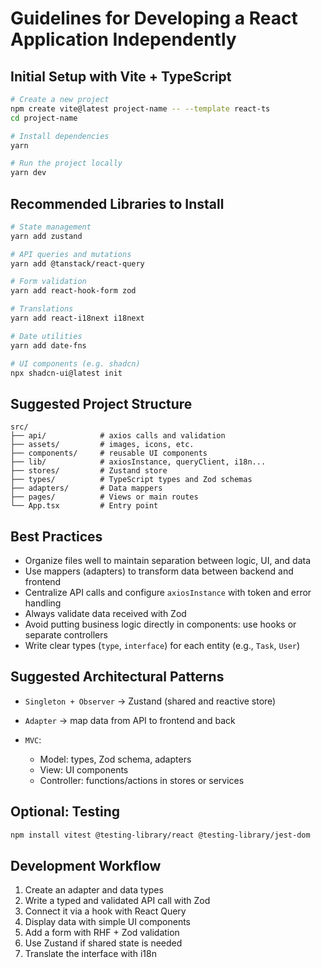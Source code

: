 # Guidelines for Developing a React Application Independently

## Initial Setup with Vite + TypeScript

```bash
# Create a new project
npm create vite@latest project-name -- --template react-ts
cd project-name

# Install dependencies
yarn

# Run the project locally
yarn dev
```

## Recommended Libraries to Install

```bash
# State management
yarn add zustand

# API queries and mutations
yarn add @tanstack/react-query

# Form validation
yarn add react-hook-form zod

# Translations
yarn add react-i18next i18next

# Date utilities
yarn add date-fns

# UI components (e.g. shadcn)
npx shadcn-ui@latest init
```

## Suggested Project Structure

```
src/
├── api/            # axios calls and validation
├── assets/         # images, icons, etc.
├── components/     # reusable UI components
├── lib/            # axiosInstance, queryClient, i18n...
├── stores/         # Zustand store
├── types/          # TypeScript types and Zod schemas
├── adapters/       # Data mappers
├── pages/          # Views or main routes
└── App.tsx         # Entry point
```

## Best Practices

- Organize files well to maintain separation between logic, UI, and data
- Use mappers (adapters) to transform data between backend and frontend
- Centralize API calls and configure `axiosInstance` with token and error handling
- Always validate data received with Zod
- Avoid putting business logic directly in components: use hooks or separate controllers
- Write clear types (`type`, `interface`) for each entity (e.g., `Task`, `User`)

## Suggested Architectural Patterns

- `Singleton + Observer` → Zustand (shared and reactive store)
- `Adapter` → map data from API to frontend and back
- `MVC`:

  - Model: types, Zod schema, adapters
  - View: UI components
  - Controller: functions/actions in stores or services

## Optional: Testing

```bash
npm install vitest @testing-library/react @testing-library/jest-dom
```

## Development Workflow

1. Create an adapter and data types
2. Write a typed and validated API call with Zod
3. Connect it via a hook with React Query
4. Display data with simple UI components
5. Add a form with RHF + Zod validation
6. Use Zustand if shared state is needed
7. Translate the interface with i18n
